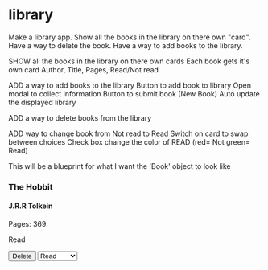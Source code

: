 # library

Make a library app. Show all the books in the library on there own "card". Have a way to delete the book. Have a way to add books to the library.

SHOW all the books in the library on there own cards
    Each book gets it's own card
        Author, Title, Pages, Read/Not read

ADD a way to add books to the library
    Button to add book to library
        Open modal to collect information
        Button to submit book (New Book)
        Auto update the displayed library

ADD a way to delete books from the library

ADD way to change book from Not read to Read
    Switch on card to swap between choices
        Check box change the color of READ (red= Not green= Read)

This will be a blueprint for what I want the 'Book' object to look like
            <div class="book">
                <h3 class="title">The Hobbit</h3>
                <h4 class="author">J.R.R Tolkein</h4>
                <p class="pages">Pages: 369</p>
                <p class="read">Read</p>
                <div class="bookBottom">
                    <button>Delete</button>
                    <select name="read" id="read">
                        <option value="read">Read</option>
                        <option value="not">Not Read</option>
                    </select>
                </div>
            </div>